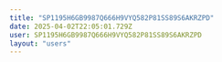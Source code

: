 ```yaml
---
title: "SP1195H6GB9987Q666H9VYQ582P81SS89S6AKRZPD"
date: 2025-04-02T22:05:01.729Z
user: SP1195H6GB9987Q666H9VYQ582P81SS89S6AKRZPD
layout: "users"
---
```

    
